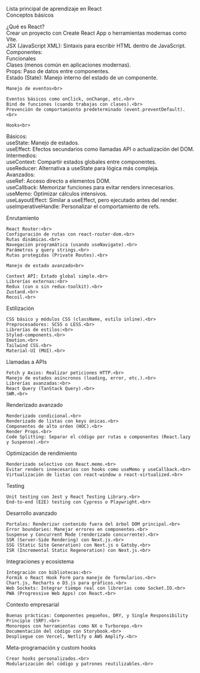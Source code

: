 Lista principal de aprendizaje en React<br>
Conceptos básicos<br>

¿Qué es React?<br>
    Crear un proyecto con Create React App o herramientas modernas como Vite.<br>
    JSX (JavaScript XML): Sintaxis para escribir HTML dentro de JavaScript.<br>
    Componentes:<br>
    Funcionales<br>
    Clases (menos común en aplicaciones modernas).<br>
    Props: Paso de datos entre componentes.<br>
    Estado (State): Manejo interno del estado de un componente.<br>
    
    Manejo de eventos<br>
    
    Eventos básicos como onClick, onChange, etc.<br>
    Bind de funciones (cuando trabajas con clases).<br>
    Prevención de comportamiento predeterminado (event.preventDefault).<br>

    Hooks<br>

Básicos:<br>
    useState: Manejo de estados.<br>
    useEffect: Efectos secundarios como llamadas API o actualización del DOM.<br>
    Intermedios:<br>
    useContext: Compartir estados globales entre componentes.<br>
    useReducer: Alternativa a useState para lógica más compleja.<br>
    Avanzados:<br>
    useRef: Acceso directo a elementos DOM.<br>
    useCallback: Memorizar funciones para evitar renders innecesarios.<br>
    useMemo: Optimizar cálculos intensivos.<br>
    useLayoutEffect: Similar a useEffect, pero ejecutado antes del render.<br>
    useImperativeHandle: Personalizar el comportamiento de refs.<br>

Enrutamiento<br>

    React Router:<br>
    Configuración de rutas con react-router-dom.<br>
    Rutas dinámicas.<br>
    Navegación programática (usando useNavigate).<br>
    Parámetros y query strings.<br>
    Rutas protegidas (Private Routes).<br>
    
    Manejo de estado avanzado<br>
    
    Context API: Estado global simple.<br>
    Librerías externas:<br>
    Redux (con o sin redux-toolkit).<br>
    Zustand.<br>
    Recoil.<br>

Estilización<br>

    CSS básico y módulos CSS (className, estilo inline).<br>
    Preprocesadores: SCSS o LESS.<br>
    Librerías de estilos:<br>
    Styled-components.<br>
    Emotion.<br>
    Tailwind CSS.<br>
    Material-UI (MUI).<br>

Llamadas a APIs<br>

    Fetch y Axios: Realizar peticiones HTTP.<br>
    Manejo de estados asíncronos (loading, error, etc.).<br>
    Librerías avanzadas:<br>
    React Query (TanStack Query).<br>
    SWR.<br>

Renderizado avanzado<br>

    Renderizado condicional.<br>
    Renderizado de listas con keys únicas.<br>
    Componentes de alto orden (HOC).<br>
    Render Props.<br>
    Code Splitting: Separar el código por rutas o componentes (React.lazy y Suspense).<br>

Optimización de rendimiento<br>

    Renderizado selectivo con React.memo.<br>
    Evitar renders innecesarios con hooks como useMemo y useCallback.<br>
    Virtualización de listas con react-window o react-virtualized.<br>

Testing<br>

    Unit testing con Jest y React Testing Library.<br>
    End-to-end (E2E) testing con Cypress o Playwright.<br>

Desarrollo avanzado<br>

    Portales: Renderizar contenido fuera del árbol DOM principal.<br>
    Error boundaries: Manejar errores en componentes.<br>
    Suspense y Concurrent Mode (renderizado concurrente).<br>
    SSR (Server-Side Rendering) con Next.js.<br>
    SSG (Static Site Generation) con Next.js o Gatsby.<br>
    ISR (Incremental Static Regeneration) con Next.js.<br>

Integraciones y ecosistema<br>

    Integración con bibliotecas:<br>
    Formik o React Hook Form para manejo de formularios.<br>
    Chart.js, Recharts o D3.js para gráficos.<br>
    Web Sockets: Integrar tiempo real con librerías como Socket.IO.<br>
    PWA (Progressive Web Apps) con React.<br>

Contexto empresarial<br>

    Buenas prácticas: Componentes pequeños, DRY, y Single Responsibility Principle (SRP).<br>
    Monorepos con herramientas como NX o Turborepo.<br>
    Documentación del código con Storybook.<br>
    Despliegue con Vercel, Netlify o AWS Amplify.<br>

Meta-programación y custom hooks<br>

    Crear hooks personalizados.<br>
    Modularización del código y patrones reutilizables.<br>
